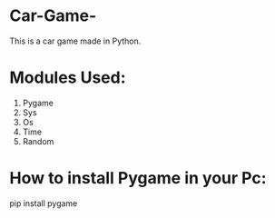# Car-Game-
This is a car game made in Python. 

# Modules Used:

1) Pygame
2) Sys
3) Os
4) Time
5) Random

# How to install Pygame in your Pc:

pip install pygame
